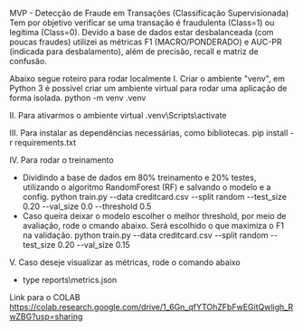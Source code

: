 MVP - Detecção de Fraude em Transações (Classificação Supervisionada)
Tem por objetivo verificar se uma transação é fraudulenta (Class=1) ou legítima (Class=0). Devido a base de dados estar desbalanceada (com poucas fraudes) utilizei as métricas F1 (MACRO/PONDERADO) e AUC-PR (indicada para desbalamento), além de precisão, recall e matriz de confusão.

Abaixo segue roteiro para rodar localmente
I. Criar o ambiente "venv", em Python 3 é possível criar um ambiente virtual para rodar uma aplicação de forma isolada.
python -m venv .venv

II. Para ativarmos o ambiente virtual
.venv\Scripts\activate

III. Para instalar as dependências necessárias, como bibliotecas.
pip install -r requirements.txt

IV. Para rodar o treinamento
- Dividindo a base de dados em 80% treinamento e 20% testes, utilizando o algoritmo RandomForest (RF) e salvando o modelo e a config.
python train.py --data creditcard.csv --split random --test_size 0.20 --val_size 0.0 --threshold 0.5
- Caso queira deixar o modelo escolher o melhor threshold, por meio de avaliação, rode o cmando abaixo. Será escolhido o que maximiza o F1 na validação.
python train.py --data creditcard.csv --split random --test_size 0.20 --val_size 0.15

V. Caso deseje visualizar as métricas, rode o comando abaixo
- type reports\metrics.json 


Link para o COLAB
https://colab.research.google.com/drive/1_6Gn_qfYTOhZFbFwEGitQwligh_RwZBG?usp=sharing

